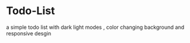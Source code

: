 # Todo-List
a simple todo list with dark light modes , color changing background and responsive desgin
